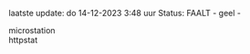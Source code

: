 laatste update: 
do 14-12-2023  3:48   uur 
Status: FAALT - geel - 
<div class="service Y">microstation</div><div class="service Y">httpstat</div>